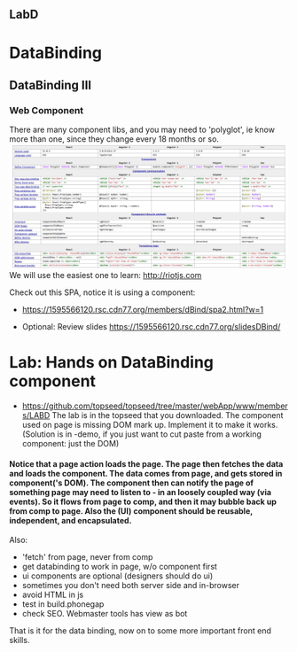 ## LabD
#  DataBinding

## DataBinding III 

### Web Component
There are many component libs, and you may need to 'polyglot', ie know more than one, since they change every 18 months or so.
![](poly.png)
We will use the easiest one to learn: <http://riotjs.com>

Check out this SPA, notice it is using a component:
- <https://1595566120.rsc.cdn77.org/members/dBind/spa2.html?w=1>

- Optional: Review slides https://1595566120.rsc.cdn77.org/slidesDBind/

# Lab: Hands on DataBinding component

- <https://github.com/topseed/topseed/tree/master/webApp/www/members/LABD>
The lab is in the topseed that you downloaded.
The component used on page is missing DOM mark up.
Implement it to make it works. (Solution is in -demo, if you just want to cut paste from a working component: just the DOM)

#### Notice that a page action loads the page. The page then fetches the data and loads the component. The data comes from page, and gets stored in component('s DOM). The component then can notify the page of something page may need to listen to - in an loosely coupled way (via events). So it flows from page to comp, and then it may bubble back up from comp to page. Also the (UI) component should be reusable, independent, and encapsulated. 

Also:
- 'fetch' from page, never from comp
- get databinding to work in page, w/o component first
- ui components are optional (designers should do ui)
- sometimes you don't need both server side and in-browser
- avoid HTML in js
- test in build.phonegap 
- check SEO. Webmaster tools has view as bot

That is it for the data binding, now on to some more important front end skills. 
